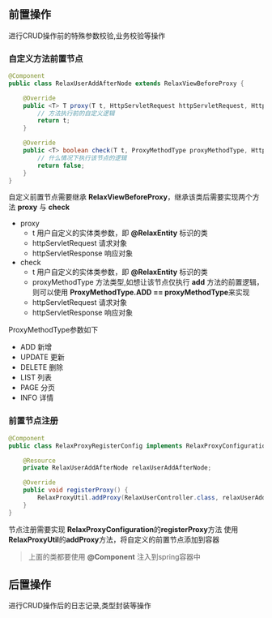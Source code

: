 <!-- docs/_extend.md 扩展-->

## 前置操作
进行CRUD操作前的特殊参数校验,业务校验等操作

### 自定义方法前置节点
```java
@Component
public class RelaxUserAddAfterNode extends RelaxViewBeforeProxy {

    @Override
    public <T> T proxy(T t, HttpServletRequest httpServletRequest, HttpServletResponse httpServletResponse) {
        // 方法执行前的自定义逻辑
        return t;
    }

    @Override
    public <T> boolean check(T t, ProxyMethodType proxyMethodType, HttpServletRequest httpServletRequest, HttpServletResponse httpServletResponse) {
        // 什么情况下执行该节点的逻辑
        return false;
    }
}
```
自定义前置节点需要继承 **RelaxViewBeforeProxy**，继承该类后需要实现两个方法 **proxy** 与 **check**
- proxy
  - t 用户自定义的实体类参数，即 **@RelaxEntity** 标识的类
  - httpServletRequest 请求对象
  - httpServletResponse 响应对象
- check
  - t 用户自定义的实体类参数，即 **@RelaxEntity** 标识的类
  - proxyMethodType 方法类型,如想让该节点仅执行 **add** 方法的前置逻辑，则可以使用 **ProxyMethodType.ADD == proxyMethodType**来实现
  - httpServletRequest 请求对象
  - httpServletResponse 响应对象

ProxyMethodType参数如下
- ADD 新增
- UPDATE 更新
- DELETE 删除
- LIST 列表
- PAGE 分页
- INFO 详情
### 前置节点注册
```java
@Component
public class RelaxProxyRegisterConfig implements RelaxProxyConfiguration {

    @Resource
    private RelaxUserAddAfterNode relaxUserAddAfterNode;

    @Override
    public void registerProxy() {
        RelaxProxyUtil.addProxy(RelaxUserController.class, relaxUserAddAfterNode, ProxyType.AFTER);
    }
}
```
节点注册需要实现 **RelaxProxyConfiguration**的**registerProxy**方法
使用 **RelaxProxyUtil**的**addProxy**方法，将自定义的前置节点添加到容器
> 上面的类都要使用 **@Component** 注入到spring容器中


## 后置操作
进行CRUD操作后的日志记录,类型封装等操作